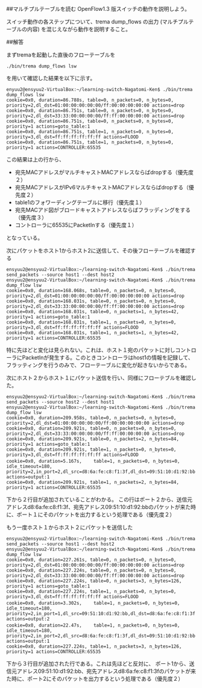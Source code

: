 ##マルチプルテーブルを読む
OpenFlow1.3 版スイッチの動作を説明しよう。

スイッチ動作の各ステップについて、trema dump_flows の出力 (マルチプルテーブルの内容) を混じえながら動作を説明すること。

##解答

まずtremaを起動した直後のフローテーブルを
```
./bin/trema dump_flows lsw
```

を用いて確認した結果を以下に示す。

```
enyuu2@ensyuu2-VirtualBox:~/learning-switch-Nagatomi-Ken$ ./bin/trema dump_flows lsw
cookie=0x0, duration=86.788s, table=0, n_packets=0, n_bytes=0, priority=2,dl_dst=01:00:00:00:00:00/ff:00:00:00:00:00 actions=drop
cookie=0x0, duration=86.751s, table=0, n_packets=0, n_bytes=0, priority=2,dl_dst=33:33:00:00:00:00/ff:ff:00:00:00:00 actions=drop
cookie=0x0, duration=86.751s, table=0, n_packets=0, n_bytes=0, priority=1 actions=goto_table:1
cookie=0x0, duration=86.751s, table=1, n_packets=0, n_bytes=0, priority=3,dl_dst=ff:ff:ff:ff:ff:ff actions=FLOOD
cookie=0x0, duration=86.751s, table=1, n_packets=0, n_bytes=0, priority=1 actions=CONTROLLER:65535
```

この結果は上の行から、
* 宛先MACアドレスがマルチキャストMACアドレスならばdropする（優先度２）
* 宛先MACアドレスがIPv6マルチキャストMACアドレスならばdropする（優先度２）
* table1のフォワーディングテーブルに移行（優先度１）
* 宛先MACアド図がブロードキャストアドレスならばフラッディングをする（優先度３）
* コントローラに65535にPacketInする（優先度１）

となっている。

次にパケットをホスト1からホスト2に送信して、その後フローテーブルを確認する

```
ensyuu2@ensyuu2-VirtualBox:~/learning-switch-Nagatomi-Ken$ ./bin/trema send_packets --source host1 --dest host2
ensyuu2@ensyuu2-VirtualBox:~/learning-switch-Nagatomi-Ken$ ./bin/trema dump_flow lsw
cookie=0x0, duration=168.068s, table=0, n_packets=0, n_bytes=0, priority=2,dl_dst=01:00:00:00:00:00/ff:00:00:00:00:00 actions=drop
cookie=0x0, duration=168.031s, table=0, n_packets=0, n_bytes=0, priority=2,dl_dst=33:33:00:00:00:00/ff:ff:00:00:00:00 actions=drop
cookie=0x0, duration=168.031s, table=0, n_packets=1, n_bytes=42, priority=1 actions=goto_table:1
cookie=0x0, duration=168.031s, table=1, n_packets=0, n_bytes=0, priority=3,dl_dst=ff:ff:ff:ff:ff:ff actions=FLOOD
cookie=0x0, duration=168.031s, table=1, n_packets=1, n_bytes=42, priority=1 actions=CONTROLLER:65535
```

特に先ほどと変化は見られない。これは、ホスト１宛のパケットに対しコントローラにPacketInが発生する。このときコントローラはhost1の情報を記録して、フラッティングを行うのみで、フローテーブルに変化が起きないからである。

次にホスト２からホスト１にパケット送信を行い、同様にフローテブルを確認した。

```
ensyuu2@ensyuu2-VirtualBox:~/learning-switch-Nagatomi-Ken$ ./bin/trema send_packets --source host2 --dest host1
ensyuu2@ensyuu2-VirtualBox:~/learning-switch-Nagatomi-Ken$ ./bin/trema dump_flow lsw
cookie=0x0, duration=209.958s, table=0, n_packets=0, n_bytes=0, priority=2,dl_dst=01:00:00:00:00:00/ff:00:00:00:00:00 actions=drop
cookie=0x0, duration=209.921s, table=0, n_packets=0, n_bytes=0, priority=2,dl_dst=33:33:00:00:00:00/ff:ff:00:00:00:00 actions=drop
cookie=0x0, duration=209.921s, table=0, n_packets=2, n_bytes=84, priority=1 actions=goto_table:1
cookie=0x0, duration=209.921s, table=1, n_packets=0, n_bytes=0, priority=3,dl_dst=ff:ff:ff:ff:ff:ff actions=FLOOD
cookie=0x0, duration=5.167s, 　　table=1, n_packets=0, n_bytes=0, idle_timeout=180, priority=2,in_port=2,dl_src=d8:6a:fe:c8:f1:3f,dl_dst=09:51:10:d1:92:bb actions=output:1
cookie=0x0, duration=209.921s, table=1, n_packets=2, n_bytes=84, priority=1 actions=CONTROLLER:65535
```

下から２行目が追加されていることがわかる。
この行はポート２から、送信元アドレスd8:6a:fe:c8:f1:3f、宛先アドレス09:51:10:d1:92:bbのパケットが来た時に、ポート１にそのパケットを出力するという処理である（優先度２）


もう一度ホスト１からホスト２にパケットを送信した
```
ensyuu2@ensyuu2-VirtualBox:~/learning-switch-Nagatomi-Ken$ ./bin/trema send_packets --source host1 --dest host2
ensyuu2@ensyuu2-VirtualBox:~/learning-switch-Nagatomi-Ken$ ./bin/trema dump_flow lsw
cookie=0x0, duration=227.261s, table=0, n_packets=0, n_bytes=0, priority=2,dl_dst=01:00:00:00:00:00/ff:00:00:00:00:00 actions=drop
cookie=0x0, duration=227.224s, table=0, n_packets=0, n_bytes=0, priority=2,dl_dst=33:33:00:00:00:00/ff:ff:00:00:00:00 actions=drop
cookie=0x0, duration=227.224s, table=0, n_packets=3, n_bytes=126, priority=1 actions=goto_table:1
cookie=0x0, duration=227.224s, table=1, n_packets=0, n_bytes=0, priority=3,dl_dst=ff:ff:ff:ff:ff:ff actions=FLOOD
cookie=0x0, duration=3.302s,　　 table=1, n_packets=0, n_bytes=0, idle_timeout=180, priority=2,in_port=1,dl_src=09:51:10:d1:92:bb,dl_dst=d8:6a:fe:c8:f1:3f actions=output:2
cookie=0x0, duration=22.47s, 　　table=1, n_packets=0, n_bytes=0, idle_timeout=180, priority=2,in_port=2,dl_src=d8:6a:fe:c8:f1:3f,dl_dst=09:51:10:d1:92:bb actions=output:1
cookie=0x0, duration=227.224s, table=1, n_packets=3, n_bytes=126, priority=1 actions=CONTROLLER:65535
```

下から３行目が追加された行である。これは先ほどと反対に、
ポート1から、送信元アドレス09:51:10:d1:92:bb、宛先アドレスd8:6a:fe:c8:f1:3fのパケットが来た時に、ポート2にそのパケットを出力するという処理である（優先度２）

